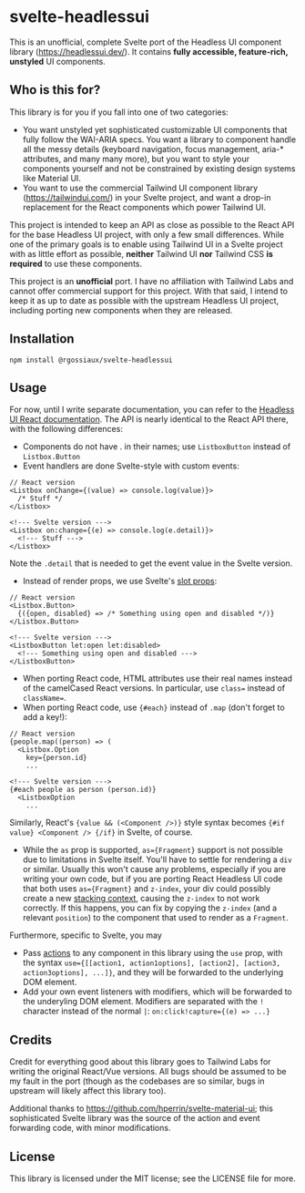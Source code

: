 # svelte-headlessui

This is an unofficial, complete Svelte port of the Headless UI component library (https://headlessui.dev/). It contains **fully accessible, feature-rich, unstyled** UI components. 

## Who is this for?

This library is for you if you fall into one of two categories:

* You want unstyled yet sophisticated customizable UI components that fully follow the WAI-ARIA specs. You want a library to component handle all the messy details (keyboard navigation, focus management, aria-* attributes, and many many more), but you want to style your components yourself and not be constrained by existing design systems like Material UI.
* You want to use the commercial Tailwind UI component library (https://tailwindui.com/) in your Svelte project, and want a drop-in replacement for the React components which power Tailwind UI.

This project is intended to keep an API as close as possible to the React API for the base Headless UI project, with only a few small differences. While one of the primary goals is to enable using Tailwind UI in a Svelte project with as little effort as possible, **neither** Tailwind UI **nor** Tailwind CSS **is required** to use these components. 

This project is an **unofficial** port. I have no affiliation with Tailwind Labs and cannot offer commercial support for this project. With that said, I intend to keep it as up to date as possible with the upstream Headless UI project, including porting new components when they are released. 

## Installation

```
npm install @rgossiaux/svelte-headlessui
```

## Usage

For now, until I write separate documentation, you can refer to the [Headless UI React documentation](https://headlessui.dev/). The API is nearly identical to the React API there, with the following differences:
* Components do not have . in their names; use `ListboxButton` instead of `Listbox.Button`
* Event handlers are done Svelte-style with custom events: 
```
// React version
<Listbox onChange={(value) => console.log(value)}>
  /* Stuff */
</Listbox>

<!--- Svelte version --->
<Listbox on:change={(e) => console.log(e.detail)}>
  <!--- Stuff --->
</Listbox>
```

Note the `.detail` that is needed to get the event value in the Svelte version.

* Instead of render props, we use Svelte's [slot props](https://svelte.dev/tutorial/slot-props): 
```
// React version
<Listbox.Button>
  {({open, disabled} => /* Something using open and disabled */)}
</Listbox.Button>

<!--- Svelte version --->
<ListboxButton let:open let:disabled>
  <!--- Something using open and disabled --->
</ListboxButton>
```
* When porting React code, HTML attributes use their real names instead of the camelCased React versions. In particular, use `class=` instead of `className=`.
* When porting React code, use `{#each}` instead of `.map` (don't forget to add a key!):
```
// React version
{people.map((person) => (
  <Listbox.Option
    key={person.id}
    ...
    
<!--- Svelte version --->
{#each people as person (person.id)}
  <ListboxOption
    ...
```
Similarly, React's `{value && (<Component />)}` style syntax becomes `{#if value} <Component /> {/if}` in Svelte, of course.
* While the `as` prop is supported, `as={Fragment}` support is not possible due to limitations in Svelte itself. You'll have to settle for rendering a `div` or similar. Usually this won't cause any problems, especially if you are writing your own code, but if you are porting React Headless UI code that both uses `as={Fragment}` and `z-index`, your div could possibly create a new [stacking context](https://developer.mozilla.org/en-US/docs/Web/CSS/CSS_Positioning/Understanding_z_index/The_stacking_context), causing the `z-index` to not work correctly. If this happens, you can fix by copying the `z-index` (and a relevant `position`) to the component that used to render as a `Fragment`. 

Furthermore, specific to Svelte, you may 
* Pass [actions](https://svelte.dev/tutorial/actions) to any component in this library using the `use` prop, with the syntax `use={[[action1, action1options], [action2], [action3, action3options], ...]}`, and they will be forwarded to the underlying DOM element.
* Add your own event listeners with modifiers, which will be forwarded to the underyling DOM element. Modifiers are separated with the `!` character instead of the normal `|`: `on:click!capture={(e) => ...}`

## Credits

Credit for everything good about this library goes to Tailwind Labs for writing the original React/Vue versions. All bugs should be assumed to be my fault in the port (though as the codebases are so similar, bugs in upstream will likely affect this library too). 

Additional thanks to https://github.com/hperrin/svelte-material-ui; this sophisticated Svelte library was the source of the action and event forwarding code, with minor modifications.

## License

This library is licensed under the MIT license; see the LICENSE file for more.
